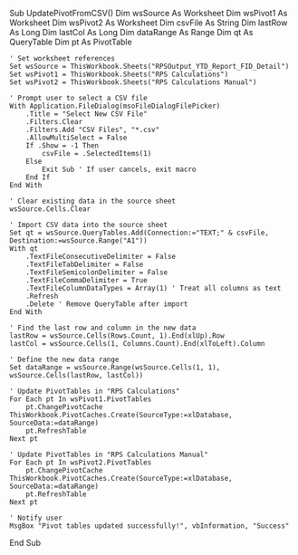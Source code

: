 Sub UpdatePivotFromCSV()
    Dim wsSource As Worksheet
    Dim wsPivot1 As Worksheet
    Dim wsPivot2 As Worksheet
    Dim csvFile As String
    Dim lastRow As Long
    Dim lastCol As Long
    Dim dataRange As Range
    Dim qt As QueryTable
    Dim pt As PivotTable
    
    ' Set worksheet references
    Set wsSource = ThisWorkbook.Sheets("RPSOutput_YTD_Report_FID_Detail")
    Set wsPivot1 = ThisWorkbook.Sheets("RPS Calculations")
    Set wsPivot2 = ThisWorkbook.Sheets("RPS Calculations Manual")

    ' Prompt user to select a CSV file
    With Application.FileDialog(msoFileDialogFilePicker)
        .Title = "Select New CSV File"
        .Filters.Clear
        .Filters.Add "CSV Files", "*.csv"
        .AllowMultiSelect = False
        If .Show = -1 Then
            csvFile = .SelectedItems(1)
        Else
            Exit Sub ' If user cancels, exit macro
        End If
    End With

    ' Clear existing data in the source sheet
    wsSource.Cells.Clear

    ' Import CSV data into the source sheet
    Set qt = wsSource.QueryTables.Add(Connection:="TEXT;" & csvFile, Destination:=wsSource.Range("A1"))
    With qt
        .TextFileConsecutiveDelimiter = False
        .TextFileTabDelimiter = False
        .TextFileSemicolonDelimiter = False
        .TextFileCommaDelimiter = True
        .TextFileColumnDataTypes = Array(1) ' Treat all columns as text
        .Refresh
        .Delete ' Remove QueryTable after import
    End With

    ' Find the last row and column in the new data
    lastRow = wsSource.Cells(Rows.Count, 1).End(xlUp).Row
    lastCol = wsSource.Cells(1, Columns.Count).End(xlToLeft).Column

    ' Define the new data range
    Set dataRange = wsSource.Range(wsSource.Cells(1, 1), wsSource.Cells(lastRow, lastCol))

    ' Update PivotTables in "RPS Calculations"
    For Each pt In wsPivot1.PivotTables
        pt.ChangePivotCache ThisWorkbook.PivotCaches.Create(SourceType:=xlDatabase, SourceData:=dataRange)
        pt.RefreshTable
    Next pt

    ' Update PivotTables in "RPS Calculations Manual"
    For Each pt In wsPivot2.PivotTables
        pt.ChangePivotCache ThisWorkbook.PivotCaches.Create(SourceType:=xlDatabase, SourceData:=dataRange)
        pt.RefreshTable
    Next pt

    ' Notify user
    MsgBox "Pivot tables updated successfully!", vbInformation, "Success"

End Sub

